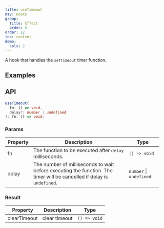 ```yaml
---
title: useTimeout
nav: Hooks
group:
  title: Effect
  order: 5
order: 12
toc: content
demo:
  cols: 2
---
```


A hook that handles the `setTimeout` timer function.

## Examples

<!-- prettier-ignore -->
<code src="./demo/demo1.tsx"></code>
<code src="./demo/demo2.tsx"></code>

## API

```typescript
useTimeout(
  fn: () => void,
  delay?: number | undefined
): fn: () => void;
```

### Params

| Property | Description | Type |
| --- | --- | --- |
| fn | The function to be executed after `delay` milliseconds. | `() => void` |
| delay | The number of milliseconds to wait before executing the function. The timer will be cancelled if delay is `undefined`. | `number` \| `undefined` |

### Result

| Property     | Description   | Type         |
| ------------ | ------------- | ------------ |
| clearTimeout | clear timeout | `() => void` |
